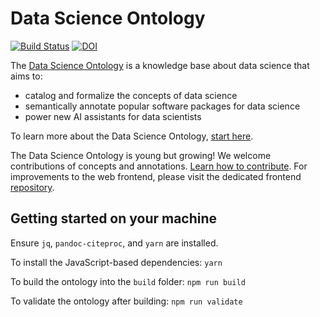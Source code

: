 # Data Science Ontology

[![Build Status](https://travis-ci.org/IBM/datascienceontology.svg?branch=master)](https://travis-ci.org/IBM/datascienceontology) [![DOI](https://zenodo.org/badge/DOI/10.5281/zenodo.1401676.svg)](https://doi.org/10.5281/zenodo.1401676)

The [Data Science Ontology](https://www.datascienceontology.org/) is a knowledge
base about data science that aims to:

- catalog and formalize the concepts of data science
- semantically annotate popular software packages for data science
- power new AI assistants for data scientists

To learn more about the Data Science Ontology,
[start here](https://www.datascienceontology.org/help).

The Data Science Ontology is young but growing! We welcome contributions of 
concepts and annotations.
[Learn how to contribute](https://www.datascienceontology.org/help/contribute).
For improvements to the web frontend, please visit the dedicated frontend
[repository](https://github.com/IBM/datascienceontology-frontend).

## Getting started on your machine

Ensure `jq`, `pandoc-citeproc`, and `yarn` are installed.

To install the JavaScript-based dependencies: `yarn`

To build the ontology into the `build` folder: `npm run build`

To validate the ontology after building: `npm run validate`
